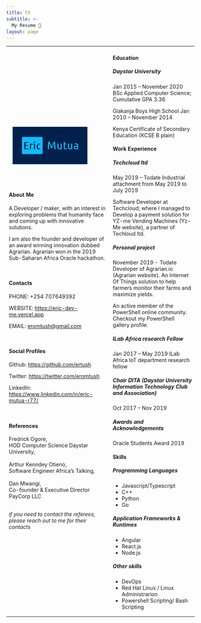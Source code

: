 ```yaml
---
title: CV
subtitle: >-
  My Resume 📃
layout: page
---
```


<div class="responsive-table">
  <table >
      <tr>
        <td style="border: none">
      <img 
      src="https://raw.githubusercontent.com/ertush/eric-dev-me/main/static/images/favicon.svg" 
      type="image/svg+xml"
      width="200px"
      height="100px"
      style="margin-left: 10px;
        margin-bottom: 50px"
      />
        <h4 class="header-4">About Me</h4>
        <p>
A Developer / maker, with an interest in exploring problems that humanity face and coming up with innovative solutions.

I am also the founder and developer of an award winning innovation dubbed Agrarian. Agrarian won in the 2019 Sub-Saharan Africa Oracle hackathon.

</p>
    <br>
    <h4 class="header-4">Contacts</h4>
<p>
    PHONE:
+254 707649392

WEBSITE: https://eric-dev-me.vercel.app

EMAIL: eromtush@gmail.com
</p>
<br>
<h4 class="header-4">Social Profiles</h4>

<p>

Github: https://github.com/ertush

Twitter: https://twitter.com/eromtush

LinkedIn: https://www.linkedin.com/in/eric-mutua-r77/


</p>
 <br>
<h4 class="header-4">References
</h4>
<div style="display: block">
Fredrick Ogore,<br>
HOD Computer Science Daystar University,<br>
</div>
<br>
<div style="display: block">
Arthur Kenndey Otieno,<br>
Software Engineer Africa’s Talking,<br>

</div>
<br>
<div style="display: block">
Dan Mwangi,<br>
Co-founder & Executive Director  PayCorp LLC<br>
<br>

_if you need to contact the referees, please reach out to me for their contacts_ 

</div>
        </td>
        <td style="border: none">
        <h4 class="header-4">Education</h4>
<h5 class="header-5">Daystar University</h5>
Jan 2015 – November 2020
BSc Applied Computer Science; Cumulative GPA 3.36

Giakanja Boys High School
Jan 2010 – November 2014

Kenya Certificate of Secondary Education (KCSE B plain)

<h4 class="header-4">Work Experience
</h4>
<h5 class="header-5">Techcloud ltd</h5>May 2019 – Todate
Industrial attachment from May 2019 to July 2019

Software Developer at Techcloud; where I managed to Develop a payment solution for YZ-me Vending Machines (Yz-Me website), a partner of Techloud ltd.

<h5 class="header-5">Personal project</h5>November 2019 - Todate
Developer of Agrarian.io (Agrarian website). An Internet Of Things solution to help farmers monitor their farms and maximize yields.

An active member of the PowerShell online community.
Checkout my PowerShell gallery profile.

<h5 class="header-5">ILab Africa research Fellow</h5>Jan 2017 – May 2019
ILab Africa IoT department research fellow

<h5 class="header-5">Chair DITA (Daystar University Information Technology Club and Association)</h5> 
Oct 2017 – Nov 2019

<h5 class="header-5">Awards and Acknowledgements</h5>
Oracle Students Award 2019

<h4 class="header-4">Skills</h4>
<h5 class="header-5">Programming Languages</h5>

- Javascript/Typescript
- C++
- Python
-	Go

<h5 class="header-5">Application Frameworks & Runtimes</h5>

-	Angular
-	React.js
-	Node.js

<h5 class="header-5">Other skills</h5>

-	DevOps
-	Red Hat Linux / Linux Administrarion
-	Powershell Scripting/ Bash Scripting
        </td>
      </tr>
    </tbody>
  </table>
</div>